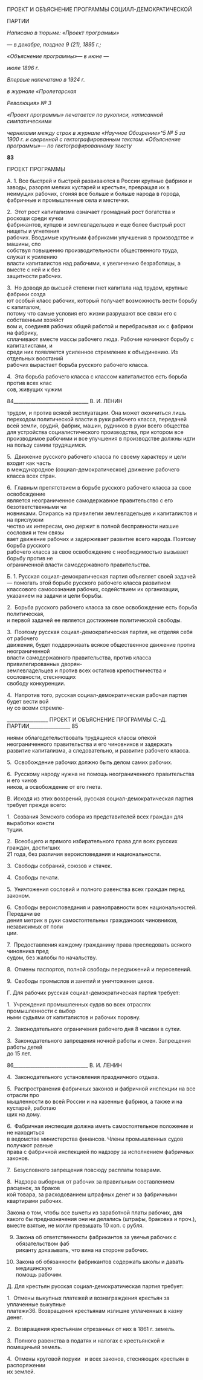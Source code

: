 ПРОЕКТ И ОБЪЯСНЕНИЕ ПРОГРАММЫ СОЦИАЛ-ДЕМОКРАТИЧЕСКОЙ

ПАРТИИ

  

_Написано в тюрьме: «Проект программы»_

— _в декабре, позднее 9 (21), 1895 г.;_

_«Объяснение программы»_— _в июне_ —

_июле 1896 г._

_Впервые напечатано в 1924 г._

_в журнале «Пролетарская_

_Революция» № 3_

  

_«Проект программы» печатается по рукописи, написанной симпатическими_

_чернилами между строк в журнале «Научное Обозрение»^5 № 5 за 1900 г. и сверенной с гектографированным тек­стом. «Объяснение программы»_— _по гектографиро­ванному тексту_

  

**83**

ПРОЕКТ ПРОГРАММЫ

А. 1. Все быстрей и быстрей развиваются в России крупные фабрики и заводы, разо­ряя мелких кустарей и крестьян, превращая их в неимущих рабочих, сгоняя все больше и больше народа в города, фабричные и промышленные села и местечки.

2.  Этот рост капитализма означает громадный рост богатства и роскоши среди кучки  
фабрикантов, купцов и землевладельцев и еще более быстрый рост нищеты и угнетения  
рабочих. Вводимые крупными фабриками улучшения в производстве и машины, спо­  
собствуя повышению производительности общественного труда, служат к усилению  
власти капиталистов над рабочими, к увеличению безработицы, а вместе с ней и к без­  
защитности рабочих.

3.  Но доводя до высшей степени гнет капитала над трудом, крупные фабрики созда­  
ют особый класс рабочих, который получает возможность вести борьбу с капиталом,  
потому что самые условия его жизни разрушают все связи его с собственным хозяйст­  
вом и, соединяя рабочих общей работой и перебрасывая их с фабрики на фабрику,  
сплачивают вместе массы рабочего люда. Рабочие начинают борьбу с капиталистами, и  
среди них появляется усиленное стремление к объединению. Из отдельных восстаний  
рабочих вырастает борьба русского рабочего класса.

4.  Эта борьба рабочего класса с классом капиталистов есть борьба против всех клас­  
сов, живущих чужим

  

84_______________________________ В. И. ЛЕНИН

трудом, и против всякой эксплуатации. Она может окончиться лишь переходом поли­тической власти в руки рабочего класса, передачей всей земли, орудий, фабрик, машин, рудников в руки всего общества для устройства социалистического производства, при котором все производимое рабочими и все улучшения в производстве должны идти на пользу самим трудящимся.

5.  Движение русского рабочего класса по своему характеру и цели входит как часть  
в международное (социал-демократическое) движение рабочего класса всех стран.

6.  Главным препятствием в борьбе русского рабочего класса за свое освобождение  
является неограниченное самодержавное правительство с его безответственными чи­  
новниками. Опираясь на привилегии землевладельцев и капиталистов и на прислужни­  
чество их интересам, оно держит в полной бесправности низшие сословия и тем связы­  
вает движение рабочих и задерживает развитие всего народа. Поэтому борьба русского  
рабочего класса за свое освобождение с необходимостью вызывает борьбу против не­  
ограниченной власти самодержавного правительства.

Б. 1. Русская социал-демократическая партия объявляет своей задачей — помогать этой борьбе русского рабочего класса развитием классового самосознания рабочих, со­действием их организации, указанием на задачи и цели борьбы.

2.  Борьба русского рабочего класса за свое освобождение есть борьба политическая,  
и первой задачей ее является достижение политической свободы.

3.  Поэтому русская социал-демократическая партия, не отделяя себя от рабочего  
движения, будет поддерживать всякое общественное движение против неограниченной  
власти самодержавного правительства, против класса привилегированных дворян-  
землевладельцев и против всех остатков крепостничества и сословности, стесняющих  
свободу конкуренции.

4.  Напротив того, русская социал-демократическая рабочая партия будет вести вой­  
ну со всеми стремле-

  

_________________ ПРОЕКТ И ОБЪЯСНЕНИЕ ПРОГРАММЫ С.-Д. ПАРТИИ_________________ 85

ниями облагодетельствовать трудящиеся классы опекой неограниченного правительст­ва и его чиновников и задержать развитие капитализма, а следовательно, и развитие ра­бочего класса.

5.  Освобождение рабочих должно быть делом самих рабочих.

6.  Русскому народу нужна не помощь неограниченного правительства и его чинов­  
ников, а освобождение от его гнета.

В. Исходя из этих воззрений, русская социал-демократическая партия требует преж­де всего:

1.  Созвания Земского собора из представителей всех граждан для выработки консти­  
туции.

2.  Всеобщего и прямого избирательного права для всех русских граждан, достигших  
21 года, без различия вероисповедания и национальности.

3.  Свободы собраний, союзов и стачек.

4.  Свободы печати.

5.  Уничтожения сословий и полного равенства всех граждан перед законом.

6.  Свободы вероисповедания и равноправности всех национальностей. Передачи ве­  
дения метрик в руки самостоятельных гражданских чиновников, независимых от поли­  
ции.

7.  Предоставления каждому гражданину права преследовать всякого чиновника пред  
судом, без жалобы по начальству.

8.  Отмены паспортов, полной свободы передвижений и переселений.

9.  Свободы промыслов и занятий и уничтожения цехов.

Г. Для рабочих русская социал-демократическая партия требует:

1.  Учреждения промышленных судов во всех отраслях промышленности с выбор­  
ными судьями от капиталистов и рабочих поровну.

2.  Законодательного ограничения рабочего дня 8 часами в сутки.

3.  Законодательного запрещения ночной работы и смен. Запрещения работы детей  
до 15 лет.

  

86_______________________________ В. И. ЛЕНИН

4.  Законодательного установления праздничного отдыха.

5.  Распространения фабричных законов и фабричной инспекции на все отрасли про­  
мышленности во всей России и на казенные фабрики, а также и на кустарей, работаю­  
щих на дому.

6.  Фабричная инспекция должна иметь самостоятельное положение и не находиться  
в ведомстве министерства финансов. Члены промышленных судов получают равные  
права с фабричной инспекцией по надзору за исполнением фабричных законов.

7.  Безусловного запрещения повсюду расплаты товарами.

8.  Надзора выборных от рабочих за правильным составлением расценок, за браков­  
кой товара, за расходованием штрафных денег и за фабричными квартирами рабочих.

Закона о том, чтобы все вычеты из заработной платы рабочих, для какого бы предна­значения они ни делались (штрафы, браковка и проч.), вместе взятые, не могли превы­шать 10 коп. с рубля.

9. Закона об ответственности фабрикантов за увечья рабочих с обязательством фаб­  
риканту доказывать, что вина на стороне рабочих.

10. Закона об обязанности фабрикантов содержать школы и давать медицинскую  
помощь рабочим.

Д. Для крестьян русская социал-демократическая партия требует:

1.  Отмены выкупных платежей и вознаграждения крестьян за уплаченные выкупные  
платежи36. Возвращения крестьянам излишне уплаченных в казну денег.

2.  Возвращения крестьянам отрезанных от них в 1861 г. земель.

3.  Полного равенства в податях и налогах с крестьянской и помещичьей земель.

4.  Отмены круговой поруки   и всех законов, стесняющих крестьян в распоряжении  
их землей.